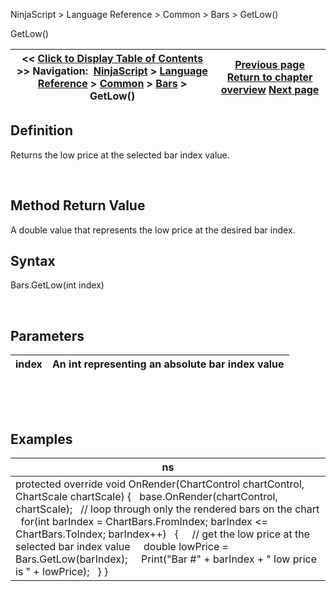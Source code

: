 ﻿


NinjaScript \> Language Reference \> Common \> Bars \> GetLow()






















GetLow()







| \<\< [Click to Display Table of Contents](getlow.md) \>\> **Navigation:**     [NinjaScript](ninjascript-1.md) \> [Language Reference](language_reference_wip-1.md) \> [Common](common-1.md) \> [Bars](bars-1.md) \> GetLow() | [Previous page](gethigh-1.md) [Return to chapter overview](bars-1.md) [Next page](getopen-1.md) |
| --- | --- |











## Definition


Returns the low price at the selected bar index value.


 


## Method Return Value


A double value that represents the low price at the desired bar index.


## 


## Syntax


Bars.GetLow(int index)


 


## Parameters




| index | An int representing an absolute bar index value |
| --- | --- |



 


 


## Examples




| ns |
| --- |
| protected override void OnRender(ChartControl chartControl, ChartScale chartScale) {    base.OnRender(chartControl, chartScale);    // loop through only the rendered bars on the chart    for(int barIndex \= ChartBars.FromIndex; barIndex \<\= ChartBars.ToIndex; barIndex\+\+)    {      // get the low price at the selected bar index value      double lowPrice \= Bars.GetLow(barIndex);      Print("Bar \#" \+ barIndex \+ " low price is " \+ lowPrice);    } } |










